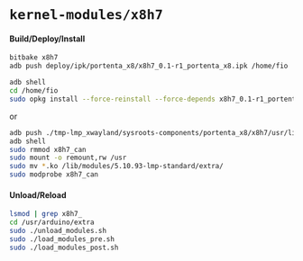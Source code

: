`kernel-modules/x8h7`
=====================
#### Build/Deploy/Install
```bash
bitbake x8h7
adb push deploy/ipk/portenta_x8/x8h7_0.1-r1_portenta_x8.ipk /home/fio
```
```bash
adb shell
cd /home/fio
sudo opkg install --force-reinstall --force-depends x8h7_0.1-r1_portenta_x8.ipk
```
or
```bash
adb push ./tmp-lmp_xwayland/sysroots-components/portenta_x8/x8h7/usr/lib/modules/5.10.93-lmp-standard/extra/*.ko /home/fio
adb shell
sudo rmmod x8h7_can
sudo mount -o remount,rw /usr
sudo mv *.ko /lib/modules/5.10.93-lmp-standard/extra/
sudo modprobe x8h7_can
```
#### Unload/Reload
```bash
lsmod | grep x8h7_
cd /usr/arduino/extra
sudo ./unload_modules.sh
sudo ./load_modules_pre.sh
sudo ./load_modules_post.sh
```
